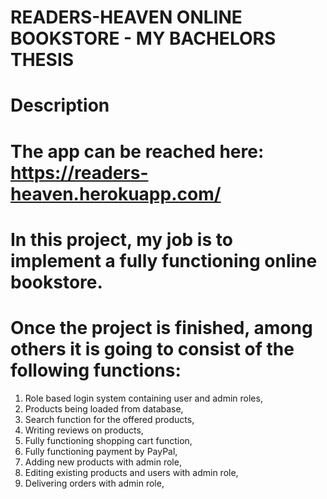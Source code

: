 # READERS-HEAVEN ONLINE BOOKSTORE - MY BACHELORS THESIS

# Description

# The app can be reached here: https://readers-heaven.herokuapp.com/

# In this project, my job is to implement a fully functioning online bookstore.

# Once the project is finished, among others it is going to consist of the following functions:

1. Role based login system containing user and admin roles,
2. Products being loaded from database,
3. Search function for the offered products,
4. Writing reviews on products,
5. Fully functioning shopping cart function,
6. Fully functioning payment by PayPal,
7. Adding new products with admin role,
8. Editing existing products and users with admin role,
9. Delivering orders with admin role,
